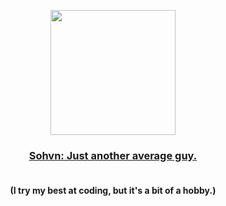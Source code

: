 <p align="center">
  <img src="https://media.tenor.com/PXx8wxe2CPEAAAAj/what.gif" height="200" />
</p>

<h3 align="center">
  <a href="#">Sohvn: Just another average guy.</a>
</h3>

<h4 align="center">
  <br>
  (I try my best at coding, but it's a bit of a hobby.)
</h4>
